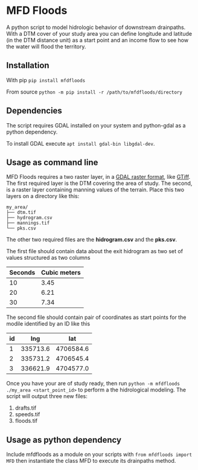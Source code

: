 # MFD Floods

A python script to model hidrologic behavior of downstream drainpaths. With a DTM cover of your study area you can define longitude and latitude (in the DTM distance unit) as a start point and an income flow to see how the water will flood the territory.

## Installation

With pip `pip install mfdfloods`

From source `python -m pip install -r /path/to/mfdfloods/directory`

## Dependencies

The script requires GDAL installed on your system and python-gdal as a python dependency.

To install GDAL execute `apt install gdal-bin libgdal-dev`.

## Usage as command line

MFD Floods requires a two raster layer, in a [GDAL raster format](https://gdal.org/user/raster_data_model.html), like [GTiff](https://gdal.org/drivers/raster/gtiff.html). The first required layer is the DTM covering the area of study. The second, is a raster layer containing manning values of the terrain. Place this two layers on a directory like this:

```
my_area/
├── dtm.tif
├── hydrogram.csv
├── mannings.tif
└── pks.csv
```

The other two required files are the **hidrogram.csv** and the **pks.csv**.

The first file should contain data about the exit hidrogram as two set of values structured as two columns

| Seconds | Cubic meters |
| ------- | ------------ |
| 10      | 3.45         |
| 20      | 6.21         |
| 30      | 7.34         |

The second file should contain pair of coordinates as start points for the modile identified by an ID like this

| id  | lng      | lat       |
| --- | -------- | --------- |
| 1   | 335713.6 | 4706584.6 |
| 2   | 335731.2 | 4706545.4 |
| 3   | 336621.9 | 4704577.0 |

Once you have your are of study ready, then run `python -m mfdfloods ./my_area <start_point_id>` to perform a the hidrological modeling. The script will output three new files:

1. drafts.tif
2. speeds.tif
3. floods.tif

## Usage as python dependency

Include mfdfloods as a module on your scripts with `from mfdfloods import MFD` then instantiate the class MFD to execute its drainpaths method.
